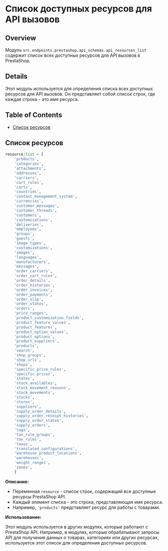 # Список доступных ресурсов для API вызовов

## Overview

Модуль `src.endpoints.prestashop.api_schemas.api_resourses_list` содержит список всех доступных ресурсов для API вызовов в PrestaShop.

## Details

Этот модуль используется для определения списка всех доступных ресурсов для API вызовов. Он представляет собой список строк, где каждая строка - это имя ресурса. 

## Table of Contents

- [Список ресурсов](#Список-ресурсов)

## Список ресурсов

```python
resource:list = [
    'products', 
    'categories', 
    'attachments', 
    'addresses',  
    'carriers', 
    'cart_rules', 
    'carts',
    'countries',
    'content_management_system',
    'currencies', 
    'customer_messages', 
    'customer_threads',
    'customers',
    'customizations',
    'deliveries',
    'employees', 
    'groups', 
    'guests',
    'image_types',
    'customizations',
    'images',
    'languages', 
    'manufacturers', 
    'messages',
    'order_carriers',
    'order_cart_rules',
    'order_details',
    'order_histories', 
    'order_invoices', 
    'order_payments',
    'order_slip',
    'order_states',
    'orders',
    'price_ranges',
    'product_customization_fields',
    'product_feature_values',
    'product_features', 
    'product_option_values', 
    'product_options',
    'product_suppliers',
    'products',
    'search',
    'shop_groups',
    'shop_urls',
    'shops', 
    'specific_price_rules', 
    'specific_prices',
    'states',
    'stock_availables',
    'stock_movement_reasons',
    'stock_movements',
    'stocks',
    'stores',
    'suppliers', 
    'supply_order_details', 
    'supply_order_receipt_histories',
    'supply_order_states',
    'supply_orders',
    'tags',
    'tax_rule_groups',
    'tax_rules',
    'taxes',
    'translated_configurations',
    'warehouse_product_locations', 
    'warehouses', 
    'weight_ranges',
    'zones',
    ]
```

**Описание:**

- Переменная `resource` - список строк, содержащий все доступные ресурсы PrestaShop API. 
- Каждый элемент списка - это строка, представляющая имя ресурса.
- Например, `'products'` представляет ресурс для работы с товарами.

**Использование:**

Этот модуль используется в других модулях, которые работают с PrestaShop API. Например, в модулях, которые обрабатывают запросы API для получения данных о товарах, категориях или других ресурсах, используется этот список для определения доступных ресурсов.